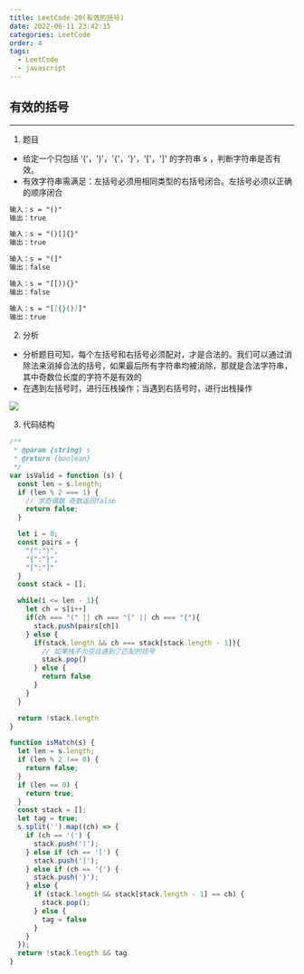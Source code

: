 ```yaml
---
title: LeetCode-20(有效的括号)
date: 2022-06-11 23:42:15
categories: LeetCode
order: 4
tags:
  - LeetCode
  - javascript
---
```


## 有效的括号
---
1. 题目
- 给定一个只包括 '('，')'，'{'，'}'，'['，']' 的字符串 s ，判断字符串是否有效。
- 有效字符串需满足：左括号必须用相同类型的右括号闭合。左括号必须以正确的顺序闭合

```md
输入：s = "()"
输出：true
```

```md
输入：s = "()[]{}"
输出：true
```

```md
输入：s = "(]"
输出：false
```

```md
输入：s = "[[)){}"
输出：false
```

```md
输入：s = "[[{}()]]"
输出：true
```

2. 分析
- 分析题目可知，每个左括号和右括号必须配对，才是合法的。我们可以通过消除法来消掉合法的括号，如果最后所有字符串均被消除，那就是合法字符串，其中奇数位长度的字符不是有效的
- 在遇到左括号时，进行压栈操作；当遇到右括号时，进行出栈操作

![](./img/Cgp9HWA4kDOANTojAGASkY8p8QQ593.gif)

3. 代码结构

```js
/**
 * @param {string} s
 * @return {boolean}
 */
var isValid = function (s) {
  const len = s.length;
  if (len % 2 === 1) {
    // 求奇偶数 奇数返回false
    return false;
  }

  let i = 0;
  const pairs = {
    "(":")",
    "{":"}",
    "[":"]"
  }
  const stack = [];

  while(i <= len - 1){
    let ch = s[i++]
    if(ch === "(" || ch === "[" || ch === "{"){
      stack.push(pairs[ch])
    } else {
      if(stack.length && ch === stack[stack.length - 1]){
        // 如果栈不为空且遇到了匹配的括号
        stack.pop()
      } else {
        return false
      }
    }
  }

  return !stack.length
}
```

```js
function isMatch(s) {
  let len = s.length;
  if (len % 2 !== 0) {
    return false;
  }
  if (len == 0) {
    return true;
  }
  const stack = [];
  let tag = true;
  s.split('').map((ch) => {
    if (ch == '(') {
      stack.push(')');
    } else if (ch == '[') {
      stack.push(']');
    } else if (ch == '{') {
      stack.push('}');
    } else {
      if (stack.length && stack[stack.length - 1] == ch) {
        stack.pop();
      } else {
        tag = false
      }
    }
  });
  return !stack.length && tag
}
```
